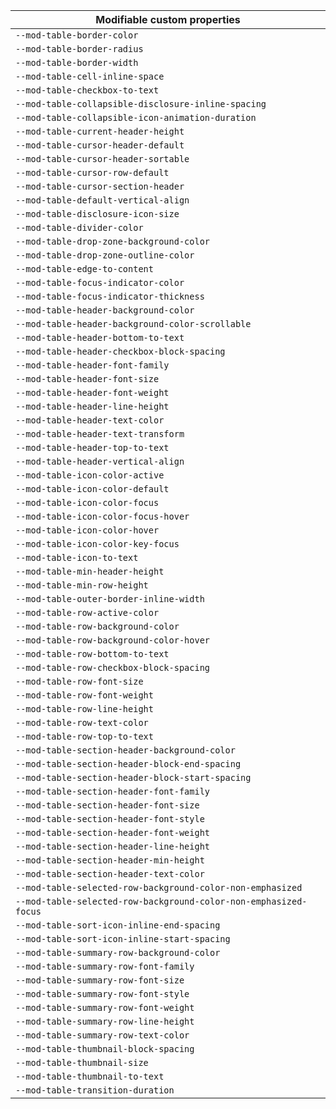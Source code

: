 | Modifiable custom properties                                     |
| ---------------------------------------------------------------- |
| `--mod-table-border-color`                                       |
| `--mod-table-border-radius`                                      |
| `--mod-table-border-width`                                       |
| `--mod-table-cell-inline-space`                                  |
| `--mod-table-checkbox-to-text`                                   |
| `--mod-table-collapsible-disclosure-inline-spacing`              |
| `--mod-table-collapsible-icon-animation-duration`                |
| `--mod-table-current-header-height`                              |
| `--mod-table-cursor-header-default`                              |
| `--mod-table-cursor-header-sortable`                             |
| `--mod-table-cursor-row-default`                                 |
| `--mod-table-cursor-section-header`                              |
| `--mod-table-default-vertical-align`                             |
| `--mod-table-disclosure-icon-size`                               |
| `--mod-table-divider-color`                                      |
| `--mod-table-drop-zone-background-color`                         |
| `--mod-table-drop-zone-outline-color`                            |
| `--mod-table-edge-to-content`                                    |
| `--mod-table-focus-indicator-color`                              |
| `--mod-table-focus-indicator-thickness`                          |
| `--mod-table-header-background-color`                            |
| `--mod-table-header-background-color-scrollable`                 |
| `--mod-table-header-bottom-to-text`                              |
| `--mod-table-header-checkbox-block-spacing`                      |
| `--mod-table-header-font-family`                                 |
| `--mod-table-header-font-size`                                   |
| `--mod-table-header-font-weight`                                 |
| `--mod-table-header-line-height`                                 |
| `--mod-table-header-text-color`                                  |
| `--mod-table-header-text-transform`                              |
| `--mod-table-header-top-to-text`                                 |
| `--mod-table-header-vertical-align`                              |
| `--mod-table-icon-color-active`                                  |
| `--mod-table-icon-color-default`                                 |
| `--mod-table-icon-color-focus`                                   |
| `--mod-table-icon-color-focus-hover`                             |
| `--mod-table-icon-color-hover`                                   |
| `--mod-table-icon-color-key-focus`                               |
| `--mod-table-icon-to-text`                                       |
| `--mod-table-min-header-height`                                  |
| `--mod-table-min-row-height`                                     |
| `--mod-table-outer-border-inline-width`                          |
| `--mod-table-row-active-color`                                   |
| `--mod-table-row-background-color`                               |
| `--mod-table-row-background-color-hover`                         |
| `--mod-table-row-bottom-to-text`                                 |
| `--mod-table-row-checkbox-block-spacing`                         |
| `--mod-table-row-font-size`                                      |
| `--mod-table-row-font-weight`                                    |
| `--mod-table-row-line-height`                                    |
| `--mod-table-row-text-color`                                     |
| `--mod-table-row-top-to-text`                                    |
| `--mod-table-section-header-background-color`                    |
| `--mod-table-section-header-block-end-spacing`                   |
| `--mod-table-section-header-block-start-spacing`                 |
| `--mod-table-section-header-font-family`                         |
| `--mod-table-section-header-font-size`                           |
| `--mod-table-section-header-font-style`                          |
| `--mod-table-section-header-font-weight`                         |
| `--mod-table-section-header-line-height`                         |
| `--mod-table-section-header-min-height`                          |
| `--mod-table-section-header-text-color`                          |
| `--mod-table-selected-row-background-color-non-emphasized`       |
| `--mod-table-selected-row-background-color-non-emphasized-focus` |
| `--mod-table-sort-icon-inline-end-spacing`                       |
| `--mod-table-sort-icon-inline-start-spacing`                     |
| `--mod-table-summary-row-background-color`                       |
| `--mod-table-summary-row-font-family`                            |
| `--mod-table-summary-row-font-size`                              |
| `--mod-table-summary-row-font-style`                             |
| `--mod-table-summary-row-font-weight`                            |
| `--mod-table-summary-row-line-height`                            |
| `--mod-table-summary-row-text-color`                             |
| `--mod-table-thumbnail-block-spacing`                            |
| `--mod-table-thumbnail-size`                                     |
| `--mod-table-thumbnail-to-text`                                  |
| `--mod-table-transition-duration`                                |
